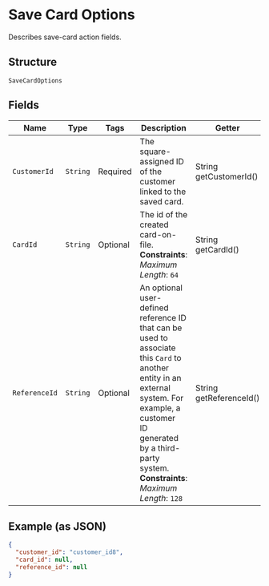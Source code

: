 
# Save Card Options

Describes save-card action fields.

## Structure

`SaveCardOptions`

## Fields

| Name | Type | Tags | Description | Getter |
|  --- | --- | --- | --- | --- |
| `CustomerId` | `String` | Required | The square-assigned ID of the customer linked to the saved card. | String getCustomerId() |
| `CardId` | `String` | Optional | The id of the created card-on-file.<br>**Constraints**: *Maximum Length*: `64` | String getCardId() |
| `ReferenceId` | `String` | Optional | An optional user-defined reference ID that can be used to associate<br>this `Card` to another entity in an external system. For example, a customer<br>ID generated by a third-party system.<br>**Constraints**: *Maximum Length*: `128` | String getReferenceId() |

## Example (as JSON)

```json
{
  "customer_id": "customer_id8",
  "card_id": null,
  "reference_id": null
}
```

